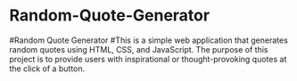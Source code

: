 # Random-Quote-Generator



#Random Quote Generator
#This is a simple web application that generates random quotes using HTML, CSS, and JavaScript.
The purpose of this project is to provide users with inspirational or thought-provoking quotes at the click of a button.
